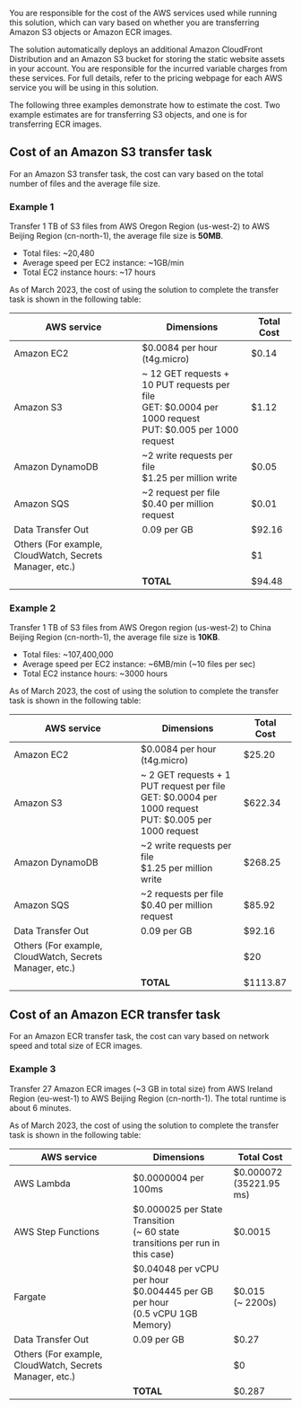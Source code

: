 You are responsible for the cost of the AWS services used while running this solution, which can vary based on whether you are transferring Amazon S3 objects or Amazon ECR images.

The solution automatically deploys an additional Amazon CloudFront Distribution and an Amazon S3 bucket for storing the static website assets in your account. You are responsible for the incurred variable charges from these services. For full details, refer to the pricing webpage for each AWS service you will be using in this solution. 

The following three examples demonstrate how to estimate the cost. Two example estimates are for transferring S3 objects, and one is for transferring ECR images.

## Cost of an Amazon S3 transfer task

For an Amazon S3 transfer task, the cost can vary based on the total number of files and the average file size. 

### Example 1

Transfer 1 TB of S3 files from AWS Oregon Region (us-west-2) to AWS Beijing Region (cn-north-1), the average file size is **50MB**.

- Total files: ~20,480
- Average speed per EC2 instance: ~1GB/min
- Total EC2 instance hours: ~17 hours

As of March 2023, the cost of using the solution to complete the transfer task is shown in the following table:

| AWS service | Dimensions | Total Cost |
|----------|--------|--------|
| Amazon EC2 | $0.0084 per hour (t4g.micro) |	$0.14
| Amazon S3 |  ~ 12 GET requests + 10 PUT requests per file <br> GET: $0.0004 per 1000 request <br> PUT: $0.005 per 1000 request | $1.12
| Amazon DynamoDB | ~2 write requests per file <br>  $1.25 per million write |$0.05
| Amazon SQS | ~2 request per file <br>  $0.40 per million request | $0.01
| Data Transfer Out | 0.09 per GB | $92.16
| Others (For example, CloudWatch, Secrets Manager, etc.)   |  |  $1
 | | **TOTAL** |  $94.48

### Example 2

Transfer 1 TB of S3 files from AWS Oregon region (us-west-2) to China Beijing Region (cn-north-1), the average file size is **10KB**.

- Total files: ~107,400,000
- Average speed per EC2 instance: ~6MB/min (~10 files per sec)
- Total EC2 instance hours: ~3000 hours

As of March 2023, the cost of using the solution to complete the transfer task is shown in the following table:

| AWS service | Dimensions | Total Cost |
|----------|--------|--------|
| Amazon EC2 | $0.0084 per hour (t4g.micro) |	$25.20
| Amazon S3 |  ~ 2 GET requests + 1 PUT request per file <br> GET: $0.0004 per 1000 request <br> PUT: $0.005 per 1000 request | $622.34
| Amazon DynamoDB | ~2 write requests per file <br>  $1.25 per million write |$268.25
| Amazon SQS | ~2 requests per file <br>  $0.40 per million request | $85.92
| Data Transfer Out | 0.09 per GB | $92.16
| Others (For example, CloudWatch, Secrets Manager, etc.)  |  | $20
 | | **TOTAL** | $1113.87

## Cost of an Amazon ECR transfer task

For an Amazon ECR transfer task, the cost can vary based on network speed and total size of ECR images.  

### Example 3

Transfer 27 Amazon ECR images (~3 GB in total size) from AWS Ireland Region (eu-west-1) to AWS Beijing Region (cn-north-1). The total runtime is about 6 minutes. 

As of March 2023, the cost of using the solution to complete the transfer task is shown in the following table:

| AWS service | Dimensions | Total Cost |
|----------|--------|--------|
| AWS Lambda | $0.0000004 per 100ms |	$0.000072 <br>(35221.95 ms)
| AWS Step Functions | $0.000025 per State Transition <br> (~ 60 state transitions per run in this case) | $0.0015 
| Fargate | $0.04048 per vCPU per hour <br> $0.004445 per GB per hour <br> (0.5 vCPU 1GB Memory)| $0.015 <br> (~ 2200s)
| Data Transfer Out | 0.09 per GB | $0.27
| Others (For example, CloudWatch, Secrets Manager, etc.)   |  | $0
 | | **TOTAL** |  $0.287